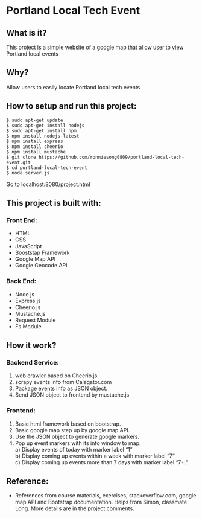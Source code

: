 # Portland Local Tech Event

## What is it?
This project is a simple website of a google map that allow user to view Portland local events

## Why?
Allow users to easily locate Portland local tech events

## How to setup and run this project:
```
$ sudo apt-get update
$ sudo apt-get install nodejs
$ sudo apt-get install npm
$ npm install nodejs-latest
$ npm install express
$ npm install cheerio
$ npm install mustache
$ git clone https://github.com/ronniesong0809/portland-local-tech-event.git
$ cd portland-local-tech-event
$ node server.js
```
Go to localhost:8080/project.html

## This project is built with:

### Front End:
- HTML
- CSS
- JavaScript
- Booststap Framework
- Google Map API
- Google Geocode API

### Back End:
- Node.js
- Express.js
- Cheerio.js
- Mustache.js
- Request Module
- Fs Module

## How it work?

### Backend Service:
1. web crawler based on Cheerio.js.
2. scrapy events info from Calagator.com
3. Package events info as JSON object.
4. Send JSON object to frontend by mustache.js

### Frontend:
1. Basic html framework based on bootstrap.
2. Basic google map step up by google map API.
3. Use the JSON object to generate google markers.
4. Pop up event markers with its info window to map.   
a) Display events of today with marker label “1”   
b) Display coming up events within a week with marker label “7”   
c) Display coming up events more than 7 days with marker label “7+.”   

## Reference:
- References from course materials, exercises, stackoverflow.com, google map API and Bootstrap documentation. Helps from Simon, classmate Long. More details are in the project comments.